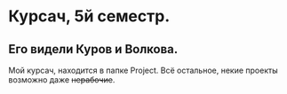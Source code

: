 # Курсач, 5й семестр.
## Его видели Куров и Волкова.
Мой курсач, находится в папке Project. Всё остальное, некие проекты возможно даже ~~нерабочие~~.

